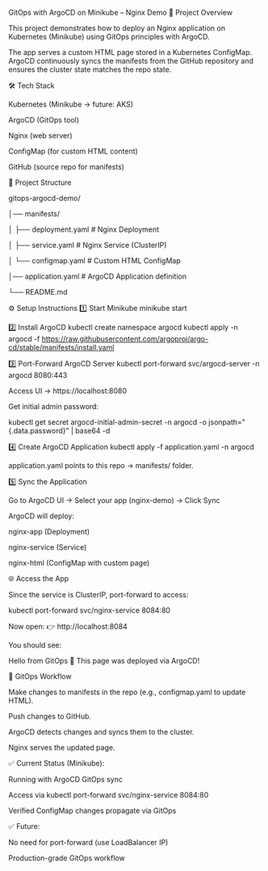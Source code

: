 GitOps with ArgoCD on Minikube – Nginx Demo
🚀 Project Overview

This project demonstrates how to deploy an Nginx application on Kubernetes (Minikube) using GitOps principles with ArgoCD.

The app serves a custom HTML page stored in a Kubernetes ConfigMap. ArgoCD continuously syncs the manifests from the GitHub repository and ensures the cluster state matches the repo state.

🛠️ Tech Stack

Kubernetes (Minikube → future: AKS)

ArgoCD (GitOps tool)

Nginx (web server)

ConfigMap (for custom HTML content)

GitHub (source repo for manifests)

📂 Project Structure

gitops-argocd-demo/

│── manifests/

│   ├── deployment.yaml      # Nginx Deployment

│   ├── service.yaml         # Nginx Service (ClusterIP)

│   └── configmap.yaml       # Custom HTML ConfigMap

│── application.yaml         # ArgoCD Application definition

└── README.md

⚙️ Setup Instructions
1️⃣ Start Minikube
minikube start

2️⃣ Install ArgoCD
kubectl create namespace argocd
kubectl apply -n argocd -f https://raw.githubusercontent.com/argoproj/argo-cd/stable/manifests/install.yaml

3️⃣ Port-Forward ArgoCD Server
kubectl port-forward svc/argocd-server -n argocd 8080:443


Access UI → https://localhost:8080

Get initial admin password:

kubectl get secret argocd-initial-admin-secret -n argocd -o jsonpath="{.data.password}" | base64 -d

4️⃣ Create ArgoCD Application
kubectl apply -f application.yaml -n argocd


application.yaml points to this repo → manifests/ folder.

5️⃣ Sync the Application

Go to ArgoCD UI → Select your app (nginx-demo) → Click Sync

ArgoCD will deploy:

nginx-app (Deployment)

nginx-service (Service)

nginx-html (ConfigMap with custom page)

🌐 Access the App

Since the service is ClusterIP, port-forward to access:

kubectl port-forward svc/nginx-service 8084:80


Now open:
👉 http://localhost:8084

You should see:

Hello from GitOps 🚀
This page was deployed via ArgoCD!

🔄 GitOps Workflow

Make changes to manifests in the repo (e.g., configmap.yaml to update HTML).

Push changes to GitHub.

ArgoCD detects changes and syncs them to the cluster.

Nginx serves the updated page.


✅ Current Status (Minikube):

Running with ArgoCD GitOps sync

Access via kubectl port-forward svc/nginx-service 8084:80

Verified ConfigMap changes propagate via GitOps

✅ Future:

No need for port-forward (use LoadBalancer IP)

Production-grade GitOps workflow